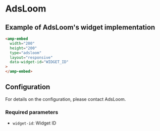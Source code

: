 <!---
Copyright 2019 The AMP HTML Authors. All Rights Reserved.

Licensed under the Apache License, Version 2.0 (the "License");
you may not use this file except in compliance with the License.
You may obtain a copy of the License at

      http://www.apache.org/licenses/LICENSE-2.0

Unless required by applicable law or agreed to in writing, software
distributed under the License is distributed on an "AS-IS" BASIS,
WITHOUT WARRANTIES OR CONDITIONS OF ANY KIND, either express or implied.
See the License for the specific language governing permissions and
limitations under the License.
-->

# AdsLoom

## Example of AdsLoom's widget implementation

```html
<amp-embed
  width="200"
  height="200"
  type="adsloom"
  layout="responsive"
  data-widget-id="WIDGET_ID"
>
</amp-embed>
```

## Configuration

For details on the configuration, please contact AdsLoom.

### Required parameters

- `widget-id`: Widget ID
